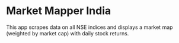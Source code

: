 # Market Mapper India

This app scrapes data on all NSE indices and displays a market map (weighted by market cap) with daily stock returns. 
